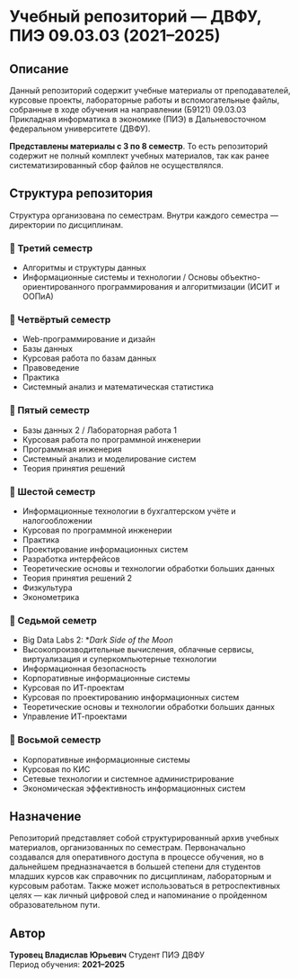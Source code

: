 # Учебный репозиторий — ДВФУ, ПИЭ 09.03.03 (2021–2025)

## Описание

Данный репозиторий содержит учебные материалы от преподавателей, курсовые проекты, лабораторные работы и вспомогательные файлы, собранные в ходе обучения на направлении (Б9121) 09.03.03 Прикладная информатика в экономике (ПИЭ) в Дальневосточном федеральном университете (ДВФУ). 

**Представлены материалы с 3 по 8 семестр**. То есть репозиторий содержит не полный комплект учебных материалов, так как ранее систематизированный сбор файлов не осуществлялся.

## Структура репозитория

Структура организована по семестрам. Внутри каждого семестра — директории по дисциплинам.

### 📁 Третий семестр
- Алгоритмы и структуры данных  
- Информационные системы и технологии / Основы объектно-ориентированного программирования и алгоритмизации (ИСИТ и ООПиА)

### 📁 Четвёртый семестр
- Web-программирование и дизайн  
- Базы данных  
- Курсовая работа по базам данных  
- Правоведение  
- Практика  
- Системный анализ и математическая статистика

### 📁 Пятый семестр
- Базы данных 2 / Лабораторная работа 1  
- Курсовая работа по программной инженерии  
- Программная инженерия  
- Системный анализ и моделирование систем  
- Теория принятия решений

### 📁 Шестой семестр
- Информационные технологии в бухгалтерском учёте и налогообложении  
- Курсовая по программной инженерии  
- Практика  
- Проектирование информационных систем  
- Разработка интерфейсов  
- Теоретические основы и технологии обработки больших данных  
- Теория принятия решений 2  
- Физкультура  
- Эконометрика

### 📁 Седьмой семетр
- Big Data Labs 2: **Dark Side of the Moon*  
- Высокопроизводительные вычисления, облачные сервисы, виртуализация и суперкомпьютерные технологии  
- Информационная безопасность  
- Корпоративные информационные системы  
- Курсовая по ИТ-проектам  
- Курсовая по проектированию информационных систем  
- Теоретические основы и технологии обработки больших данных  
- Управление ИТ-проектами

### 📁 Восьмой семестр
- Корпоративные информационные системы  
- Курсовая по КИС  
- Сетевые технологии и системное администрирование  
- Экономическая эффективность информационных систем

## Назначение

Репозиторий представляет собой структурированный архив учебных материалов, организованных по семестрам. Первоначально создавался для оперативного доступа в процессе обучения, но в дальнейшем предназначается в большей степени для студентов младших курсов как справочник по дисциплинам, лабораторным и курсовым работам. Также может использоваться в ретроспективных целях — как личный цифровой след и напоминание о пройденном образовательном пути.

## Автор

**Туровец Владислав Юрьевич**
Студент ПИЭ ДВФУ  
Период обучения: **2021–2025**
